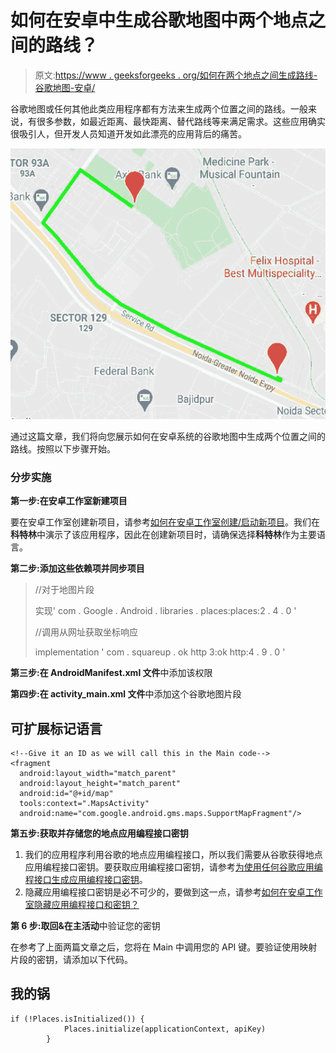 # 如何在安卓中生成谷歌地图中两个地点之间的路线？

> 原文:[https://www . geeksforgeeks . org/如何在两个地点之间生成路线-谷歌地图-安卓/](https://www.geeksforgeeks.org/how-to-generate-route-between-two-locations-in-google-map-in-android/)

谷歌地图或任何其他此类应用程序都有方法来生成两个位置之间的路线。一般来说，有很多参数，如最近距离、最快距离、替代路线等来满足需求。这些应用确实很吸引人，但开发人员知道开发如此漂亮的应用背后的痛苦。

![](img/176b14160251a7ac75482db25edf0cd5.png)

通过这篇文章，我们将向您展示如何在安卓系统的谷歌地图中生成两个位置之间的路线。按照以下步骤开始。

### **分步实施**

**第一步:在安卓工作室新建项目**

要在安卓工作室创建新项目，请参考[如何在安卓工作室创建/启动新项目](https://www.geeksforgeeks.org/android-how-to-create-start-a-new-project-in-android-studio/)。我们在**科特林**中演示了该应用程序，因此在创建新项目时，请确保选择**科特林**作为主要语言。

**第二步:添加这些依赖项并同步项目**

> //对于地图片段
> 
> 实现' com . Google . Android . libraries . places:places:2 . 4 . 0 '
> 
> //调用从网址获取坐标响应
> 
> implementation ' com . squareup . ok http 3:ok http:4 . 9 . 0 '

**第三步:在 AndroidManifest.xml 文件**中添加该权限

> <manifest></manifest>

**第四步:在 activity_main.xml 文件**中添加这个谷歌地图片段

## 可扩展标记语言

```
<!--Give it an ID as we will call this in the Main code-->
<fragment
  android:layout_width="match_parent"
  android:layout_height="match_parent"
  android:id="@+id/map"
  tools:context=".MapsActivity"
  android:name="com.google.android.gms.maps.SupportMapFragment"/>
```

**第五步:获取并存储您的地点应用编程接口密钥**

1.  我们的应用程序利用谷歌的地点应用编程接口，所以我们需要从谷歌获得地点应用编程接口密钥。要获取应用编程接口密钥，请参考[为使用任何谷歌应用编程接口生成应用编程接口密钥](https://www.geeksforgeeks.org/generating-api-keys-for-using-any-google-apis/)。
2.  隐藏应用编程接口密钥是必不可少的，要做到这一点，请参考[如何在安卓工作室隐藏应用编程接口和密钥？](https://www.geeksforgeeks.org/how-to-hide-api-and-secret-keys-in-android-studio/)

**第 6 步:取回&在主活动**中验证您的密钥

在参考了上面两篇文章之后，您将在 Main 中调用您的 API 键。要验证使用映射片段的密钥，请添加以下代码。

## 我的锅

```
if (!Places.isInitialized()) {
            Places.initialize(applicationContext, apiKey)
        }
```